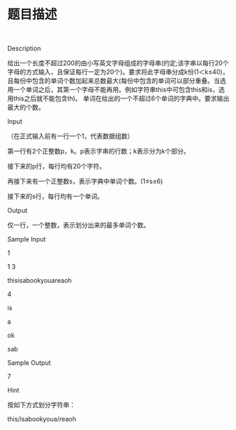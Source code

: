 # 题目描述


<p>
<br/>
</p>
<p>
Description
</p>
<p>
给出一个长度不超过200的由小写英文字母组成的字母串(约定;该字串以每行20个字母的方式输入，且保证每行一定为20个)。要求将此字母串分成k份(1＜k≤40)，且每份中包含的单词个数加起来总数最大(每份中包含的单词可以部分重叠。当选用一个单词之后，其第一个字母不能再用。例如字符串this中可包含this和is，选用this之后就不能包含th)。 单词在给出的一个不超过6个单词的字典中。要求输出最大的个数。
</p>
<p>
Input
</p>
<p>
（在正式输入前有一行一个1，代表数据组数）
</p>
<p>
第一行有2个正整数p，k。p表示字串的行数；k表示分为k个部分。
</p>
<p>
接下来的p行，每行均有20个字符。
</p>
<p>
再接下来有一个正整数s，表示字典中单词个数。(1≤s≤6)
</p>
<p>
接下来的s行，每行均有一个单词。
</p>
<p>
Output
</p>
<p>
仅一行，一个整数，表示划分出来的最多单词个数。
</p>
<p>
Sample Input
</p>
<p>
1
</p>
<p>
1 3
</p>
<p>
thisisabookyouareaoh
</p>
<p>
4
</p>
<p>
is
</p>
<p>
a
</p>
<p>
ok
</p>
<p>
sab
</p>
<p>
Sample Output
</p>
<p>
7
</p>
<p>
Hint
</p>
<p>
按如下方式划分字符串：
</p>
<p>
this/isabookyoua/reaoh
</p>
<p>
<br/>
</p>
<p>
<br/>
</p>
